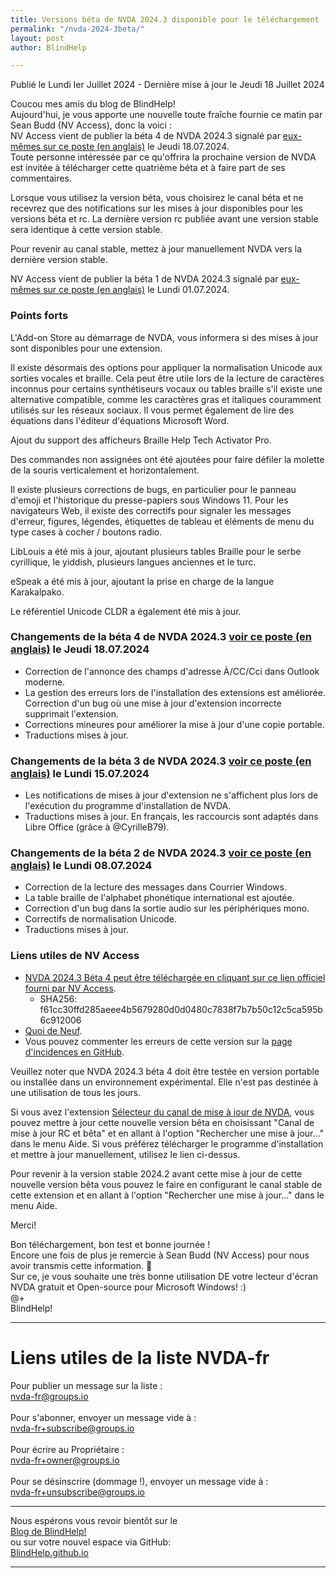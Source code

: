```yaml
---
title: Versions béta de NVDA 2024.3 disponible pour le téléchargement
permalink: "/nvda-2024-3beta/"
layout: post
author: BlindHelp

---
```


<footer>Publié le Lundi Ier Juillet 2024 - Dernière mise à jour le Jeudi 18 Juillet 2024</footer>

Coucou mes amis du blog de BlindHelp!    
Aujourd'hui, je vous apporte une nouvelle toute fraîche fournie ce matin par Sean Budd (NV Access), donc la voici :    
NV Access vient de publier la béta 4 de NVDA 2024.3 signalé par [eux-mêmes sur ce poste (en anglais)](https://www.nvaccess.org/post/nvda-2024-3beta4/) le Jeudi 18.07.2024.    
Toute personne intéressée par ce qu'offrira la prochaine version de NVDA est invitée à télécharger cette quatrième béta et à faire part de ses commentaires.    

Lorsque vous utilisez la version béta, vous choisirez le canal béta  et ne recevrez que des notifications sur les mises à jour disponibles pour les versions béta  et rc. La dernière version rc publiée avant une version stable sera identique à cette version stable.

Pour revenir au canal stable, mettez à jour manuellement NVDA vers la dernière version stable.

NV Access vient de publier la  béta 1 de NVDA 2024.3 signalé par [eux-mêmes sur ce poste (en anglais)](https://www.nvaccess.org/post/nvda-2024-3beta1/) le Lundi 01.07.2024.    

### Points forts

L'Add-on Store au démarrage de NVDA, vous informera si des mises à jour sont disponibles pour une extension.

Il existe désormais des options pour appliquer la normalisation Unicode aux sorties vocales et braille. Cela peut être utile lors de la lecture de caractères inconnus pour certains synthétiseurs vocaux ou tables braille s'il existe une alternative compatible, comme les caractères gras et italiques couramment utilisés sur les réseaux sociaux. Il vous permet également de lire des équations dans l'éditeur d'équations Microsoft Word.

Ajout du support des afficheurs Braille Help Tech Activator Pro.

Des commandes non assignées ont été ajoutées pour faire défiler la molette de la souris verticalement et horizontalement.

Il existe plusieurs corrections de bugs, en particulier pour le panneau d'emoji et l'historique du presse-papiers sous Windows 11. Pour les navigateurs Web, il existe des correctifs pour signaler les messages d'erreur, figures, légendes, étiquettes de tableau et éléments de menu du type cases à cocher / boutons radio.

LibLouis a été mis à jour, ajoutant plusieurs tables Braille pour le serbe cyrillique, le yiddish, plusieurs langues anciennes et le turc.

eSpeak a été mis à jour, ajoutant la prise en charge de la langue Karakalpako.

Le référentiel Unicode CLDR a également été mis à jour.

### Changements de la béta 4 de NVDA 2024.3 [voir ce poste (en anglais)](https://www.nvaccess.org/post/nvda-2024-3beta4/) le Jeudi 18.07.2024

* Correction de l'annonce des champs d'adresse À/CC/Cci dans Outlook moderne.
* La gestion des erreurs lors de l'installation des extensions est améliorée. Correction d'un bug où une mise à jour d'extension incorrecte supprimait l'extension.
* Corrections mineures pour améliorer la mise à jour d'une copie portable.
* Traductions mises à jour.

### Changements de la béta 3 de NVDA 2024.3 [voir ce poste (en anglais)](https://www.nvaccess.org/post/nvda-2024-3beta3/) le Lundi 15.07.2024

* Les notifications de mises à jour d'extension ne s'affichent plus lors de l'exécution du programme d'installation de NVDA.
* Traductions mises à jour. En français, les raccourcis sont adaptés dans Libre Office (grâce à @CyrilleB79).

### Changements de la béta 2 de NVDA 2024.3 [voir ce poste (en anglais)](https://www.nvaccess.org/post/nvda-2024-3beta2/) le Lundi 08.07.2024

* Correction de la lecture des messages dans Courrier Windows.
* La table braille de l'alphabet phonétique international est ajoutée.
* Correction d'un bug dans la sortie audio sur les périphériques mono.
* Correctifs de normalisation Unicode.
* Traductions mises à jour.

### Liens utiles de NV Access

- [NVDA 2024.3 Béta 4 peut être téléchargée en cliquant sur ce lien officiel fourni par NV Access](https://www.nvaccess.org/files/nvda/releases/2024.3beta4/nvda_2024.3beta4.exe).
  - SHA256: f61cc30ffd285aeee4b5679280d0d0480c7838f7b7b50c12c5ca595b6c912006
- [Quoi de Neuf](https://www.nvaccess.org/files/nvda/releases/2024.3beta4/documentation/fr/changes.html).
- Vous pouvez commenter les erreurs de cette version sur la [page d'incidences en GitHub](https://github.com/nvaccess/nvda/issues).

Veuillez noter que NVDA 2024.3 béta 4 doit être testée en version portable ou installée dans un environnement expérimental. Elle n'est pas destinée à une utilisation de tous les jours.    

Si vous avez l'extension [Sélecteur du canal de mise à jour de NVDA](https://blindhelp.github.io/updateChannel/), vous pouvez mettre à jour cette nouvelle version bêta en choisissant "Canal de mise à jour RC et bêta" et en allant à l'option "Rechercher une mise à jour..." dans le menu Aide. Si vous préférez télécharger le programme d'installation et mettre à jour manuellement, utilisez le lien ci-dessus.

Pour revenir à la version stable 2024.2 avant cette mise à jour  de cette nouvelle version bêta  vous pouvez le faire en configurant le canal stable de cette extension et en allant à l'option "Rechercher une mise à jour..." dans le menu Aide. 

Merci!  

Bon téléchargement, bon test et bonne journée !    
Encore une fois de plus je remercie à Sean Budd (NV Access) pour nous avoir transmis cette information. 🤝    
Sur ce, je vous souhaite une très bonne utilisation DE votre lecteur d'écran NVDA gratuit et Open-source pour Microsoft Windows! :)    
@+    
BlindHelp!    

---

# Liens utiles de la liste NVDA-fr #

Pour publier un message sur la liste :    
[nvda-fr@groups.io](mailto:nvda-fr@groups.io)    
<br>
Pour s'abonner, envoyer un message vide à :    
[nvda-fr+subscribe@groups.io](mailto:nvda-fr+subscribe@groups.io)    
<br>
Pour écrire au Propriétaire :    
[nvda-fr+owner@groups.io](mailto:nvda-fr+owner@groups.io)    
<br>
Pour se désinscrire (dommage !), envoyer un message vide à :    
[nvda-fr+unsubscribe@groups.io](mailto:nvda-fr+unsubscribe@groups.io)    

---

Nous espérons vous revoir bientôt sur le      
[Blog de BlindHelp!](http://blindhelp.blogspot.fr/)                    
ou sur  votre nouvel espace via GitHub:                     
[BlindHelp.github.io](https://blindhelp.github.io)                    

---